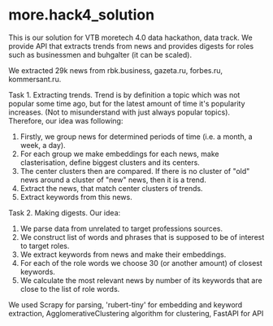 # more.hack4_solution

This is our solution for VTB moretech 4.0 data hackathon, data track.
We provide API that extracts trends from news and provides digests for roles such as businessmen and buhgalter (it can be scaled). 



We extracted 29k news from rbk.business, gazeta.ru, forbes.ru, kommersant.ru.

Task 1. Extracting trends.
Trend is by definition a topic which was not popular some time ago, but for the latest amount of time it's popularity increases. (Not to misunderstand with just always popular topics).
Therefore, our idea was following:
1. Firstly, we group news for determined periods of time (i.e. a month, a week, a day).
2. For each group we make embeddings for each news, make clasterisation, define biggest clusters and its centers.
3. The center clusters then are compared. If there is no cluster of "old" news around a cluster of "new" news, then it is a trend.
4. Extract the news, that match center clusters of trends.
5. Extract keywords from this news. 

Task 2. Making digests.
Our idea:
1. We parse data from unrelated to target professions sources.
2. We construct list of words and phrases that is supposed to be of interest to target roles.
3. We extract keywords from news and make their embeddings.
4. For each of the role words we choose 30 (or another amount) of closest keywords.
5. We calculate the most relevant news by number of its keywords that are close to the list of role words.

We used Scrapy for parsing, 'rubert-tiny' for embedding and keyword extraction, AgglomerativeClustering algorithm for clustering, FastAPI for API
